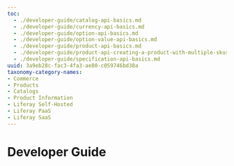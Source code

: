 ```yaml
---
toc:
  - ./developer-guide/catalog-api-basics.md
  - ./developer-guide/currency-api-basics.md
  - ./developer-guide/option-api-basics.md
  - ./developer-guide/option-value-api-basics.md
  - ./developer-guide/product-api-basics.md
  - ./developer-guide/product-api-creating-a-product-with-multiple-skus.md
  - ./developer-guide/specification-api-basics.md
uuid: 3a9eb28c-fac3-4fa3-ae80-c059746bd38a
taxonomy-category-names:
- Commerce
- Products
- Catalogs
- Product Information
- Liferay Self-Hosted
- Liferay PaaS
- Liferay SaaS
---
```

# Developer Guide


